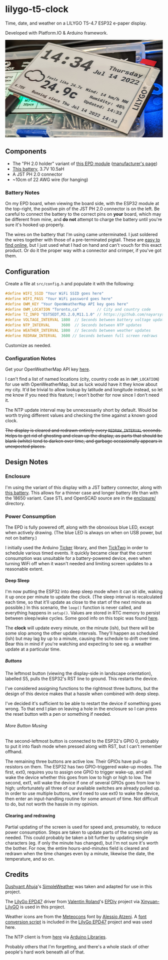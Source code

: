 # lilygo-t5-clock

Time, date, and weather on a LILYGO T5-4.7 ESP32 e-paper display.

Developed with Platform.IO & Arduino framework.

![A picture of the clock](/epd_clock.png)

## Components

- The "PH 2.0 holder" variant of [this EPD module](https://www.aliexpress.com/item/1005002006058892.html) ([manufacturer's page](http://www.lilygo.cn/prod_view.aspx?TypeId=50061&Id=1384&FId=t3:50061:3))
- [This battery](https://www.amazon.ca/gp/product/B095BTSMYH), 3.7V 10.5aH
- A JST PH 2.0 connector
- ~10cm of 22 AWG wire (for hanging)

### Battery Notes

On my EPD board, when viewing the board side, with the ESP32 module at the top-right, the positive pin of the JST PH 2.0 connector is on the left. Be careful to connect the battery to the correct pins on **your** board, which may be different from mine, and **do not** attempt to charge the battery until you're sure it's hooked up properly.

The wires on the battery that I'm using came unterminated. I just soldered the wires together with those of a pre-terminated pigtail. These are [easy to find online](https://www.amazon.ca/gp/product/B07NWD5NTN), but I just used what I had on hand and can't vouch for this exact product. Or do it the proper way with a connector and crimper, if you've got them.

## Configuration

Create a file at `src/config.h` and populate it with the following:

```c
#define WIFI_SSID "Your WiFi SSID goes here"
#define WIFI_PASS "Your WiFi password goes here"
#define OWM_KEY "Your OpenWeatherMap API key goes here"
#define OWM_LOCATION "Toronto,ca"        // City and country code
#define TZ_INFO "EST5EDT,M3.2.0,M11.1.0" // https://github.com/nayarsystems/posix_tz_db/blob/master/zones.csv
#define VOLTAGE_INTERVAL 1800  // Seconds between battery voltage updates
#define NTP_INTERVAL	 3600  // Seconds between NTP updates
#define WEATHER_INTERVAL 1800  // Seconds between weather updates
#define REDRAW_INTERVAL  3600 // Seconds between full screen redraws
```

Customize as needed.

### Configuration Notes

Get your OpenWeatherMap API key [here](https://openweathermap.org/api).

I can't find a list of named locations (city, country code as in `OWM_LOCATION`) for use with OpenWeatherMap, but as luck would have it they know about my city. It'd be trivial to allow lookup by latitude and longitude instead, so let me know if you need this feature; I won't bother for now since I don't need it.

The NTP update interval may be unnecessarily short by default. Would be worth trying different values and checking the time against a known good clock.

~~The display is cleared and redrawn entirely every `REDRAW_INTERVAL` seconds. Helps to get rid of ghosting and clean up the display, as parts that should be blank (white) tend to darken over time, and garbage occasionally appears in unexpected places.~~

## Design Notes

### Enclosure

I'm using the variant of this display with a JST battery connector, along with [this battery](https://www.amazon.ca/gp/product/B095BTSMYH). This allows for a thinner case and longer battery life than with the 18650 variant. Case STL and OpenSCAD source are in the [enclosure/](enclosure/) directory.

### Power Consumption

The EPD is fully powered off, along with the obnoxious blue LED, except when actively drawing. (The blue LED is always on when on USB power, but not on battery.)

I initially used the Arduino [Ticker](https://www.arduino.cc/reference/en/libraries/ticker/) library, and then [TickTwo](https://github.com/sstaub/TickTwo) in order to schedule various timed events. It quickly became clear that the current consumption was unsuitable for a battery-powered device, even when turning WiFi off when it wasn't needed and limiting screen updates to a reasonable extent.

#### Deep Sleep

I'm now putting the ESP32 into deep sleep mode when it can sit idle, waking it up once per minute to update the clock. (The sleep interval is recalculated each time, so that it'll update as close to the start of the next minute as possible.) In this scenario, the `loop()` function is never called, and everything happens in `setup()`. Values are stored in RTC memory to persist between sleep/wake cycles. Some good info on this topic was found [here](https://randomnerdtutorials.com/esp32-deep-sleep-arduino-ide-wake-up-sources/).

The **clock** will update every minute, on the minute (ish), but there will be some slop among the other update intervals. They'll happen as scheduled (ish) but may lag by up to a minute, causing the schedule to drift over time. Bear this in mind if you're watching and expecting to see eg. a weather update at a particular time.

##### Buttons

The leftmost button (viewing the display-side in landscape orientation), labelled S5, pulls the ESP32's RST line to ground. This restarts the device.

I've considered assigning functions to the rightmost three buttons, but the design of this device makes that a hassle when combined with deep sleep.

I've decided it's sufficient to be able to restart the device if something goes wrong. To that end I plan on leaving a hole in the enclosure so I can press the reset button with a pen or something if needed.

###### More Button Musing

The second-leftmost button is connected to the ESP32's GPIO 0, probably to put it into flash mode when pressed along with RST, but I can't remember offhand.

The remaining three buttons are active low. Their GPIOs have pull-up resistors on them. The ESP32 has two GPIO-triggered wake-up modes. The first, ext0, requires you to assign one GPIO to trigger wake-up, and will wake the device whether this goes from low to high or high to low. The second, ext1, will wake the device if one of several GPIOs goes from low to high; unfortunately all three of our available switches are already pulled up. In order to use multiple buttons, we'd need to use ext0 to wake the device, then enter an input-handling routine for some amount of time. Not difficult to do, but not worth the hassle in my opinion.

#### Clearing and redrawing

Partial updating of the screen is used for speed and, presumably, to reduce power consumption. Steps are taken to update parts of the screen only as needed. This could probably be taken a bit further by updating single characters (eg. if only the minute has changed), but I'm not sure it's worth the bother. For now, the entire hours-and-minutes field is cleared and redrawn when the time changes even by a minute, likewise the date, the temperature, and so on.

## Credits

[Dushyant Ahuja](https://github.com/dushyantahuja)'s [SimpleWeather](https://github.com/dushyantahuja/SimpleWeather) was taken and adapted for use in this project.

The [LilyGo EPD47](https://github.com/Xinyuan-LilyGO/LilyGo-EPD47) driver from [Valentin Roland](https://github.com/vroland)'s [EPDiy](https://github.com/vroland/epdiy) project via [Xinyuan-LilyGO](https://github.com/Xinyuan-LilyGO) is used in this project.

Weather icons are from the [Meteocons](https://www.alessioatzeni.com/meteocons/) font by [Alessio Atzeni](https://www.alessioatzeni.com/meteocons/). A [font conversion script](https://github.com/Xinyuan-LilyGO/LilyGo-EPD47/blob/master/scripts/fontconvert.py) is included in the [LilyGo EPD47](https://github.com/Xinyuan-LilyGO/LilyGo-EPD47) project and was used here.

The NTP client is from [here](https://github.com/arduino-libraries/NTPClient) via [Arduino Libraries](https://github.com/arduino-libraries).

Probably others that I'm forgetting, and there's a whole stack of other people's hard work beneath all of that.